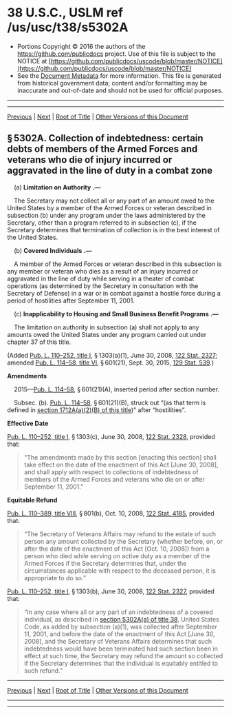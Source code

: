 ---
---

# 38 U.S.C., USLM ref /us/usc/t38/s5302A

* Portions Copyright © 2016 the authors of the https://github.com/publicdocs project.
  Use of this file is subject to the NOTICE at [https://github.com/publicdocs/uscode/blob/master/NOTICE](https://github.com/publicdocs/uscode/blob/master/NOTICE)
* See the [Document Metadata](././../../../../..//README.md) for more information.
  This file is generated from historical government data; content and/or formatting may be inaccurate and out-of-date and should not be used for official purposes.

----------
----------

[Previous](./../../../../..//us/usc/t38/ptIV/ch53/m__us_usc_t38_s5302.md) | [Next](./../../../../..//us/usc/t38/ptIV/ch53/m__us_usc_t38_s5303.md) | [Root of Title](./../../../../../) | [Other Versions of this Document](https://publicdocs.github.io/go/links?ns=uslm&ref=%2Fus%2Fusc%2Ft38%2Fs5302A)

## § 5302A. Collection of indebtedness: certain debts of members of the Armed Forces and veterans who die of injury incurred or aggravated in the line of duty in a combat zone

    (a)  __Limitation on Authority__  __.—__ 

    The Secretary may not collect all or any part of an amount owed to the United States by a member of the Armed Forces or veteran described in subsection (b) under any program under the laws administered by the Secretary, other than a program referred to in subsection (c), if the Secretary determines that termination of collection is in the best interest of the United States.

    (b)  __Covered Individuals__  __.—__ 

    A member of the Armed Forces or veteran described in this subsection is any member or veteran who dies as a result of an injury incurred or aggravated in the line of duty while serving in a theater of combat operations (as determined by the Secretary in consultation with the Secretary of Defense) in a war or in combat against a hostile force during a period of hostilities after September 11, 2001.

    (c)  __Inapplicability to Housing and Small Business Benefit Programs__  __.—__ 

    The limitation on authority in subsection (a) shall not apply to any amounts owed the United States under any program carried out under chapter 37 of this title.

(Added [Pub. L. 110–252, title I][/us/pl/110/252/tI], § 1303(a)(1), June 30, 2008, [122 Stat. 2327][/us/stat/122/2327]; amended [Pub. L. 114–58, title VI][/us/pl/114/58/tVI], § 601(21), Sept. 30, 2015, [129 Stat. 539][/us/stat/129/539].)

 __Amendments__ 

    2015—[Pub. L. 114–58][/us/pl/114/58], § 601(21)(A), inserted period after section number.

    Subsec. (b). [Pub. L. 114–58][/us/pl/114/58], § 601(21)(B), struck out “(as that term is defined in [section 1712A(a)(2)(B) of this title][/us/usc/t38/s1712A/a/2/B])” after “hostilities”.

 __Effective Date__ 

[Pub. L. 110–252, title I][/us/pl/110/252/tI], § 1303(c), June 30, 2008, [122 Stat. 2328][/us/stat/122/2328], provided that: 

> “The amendments made by this section \[enacting this section\] shall take effect on the date of the enactment of this Act \[June 30, 2008\], and shall apply with respect to collections of indebtedness of members of the Armed Forces and veterans who die on or after September 11, 2001.”

 __Equitable Refund__ 

[Pub. L. 110–389, title VIII][/us/pl/110/389/tVIII], § 801(b), Oct. 10, 2008, [122 Stat. 4185][/us/stat/122/4185], provided that: 

> “The Secretary of Veterans Affairs may refund to the estate of such person any amount collected by the Secretary (whether before, on, or after the date of the enactment of this Act \[Oct. 10, 2008\]) from a person who died while serving on active duty as a member of the Armed Forces if the Secretary determines that, under the circumstances applicable with respect to the deceased person, it is appropriate to do so.”

[Pub. L. 110–252, title I][/us/pl/110/252/tI], § 1303(b), June 30, 2008, [122 Stat. 2327][/us/stat/122/2327], provided that: 

> “In any case where all or any part of an indebtedness of a covered individual, as described in [section 5302A(a) of title 38][/us/usc/t38/s5302A/a], United States Code, as added by subsection (a)(1), was collected after September 11, 2001, and before the date of the enactment of this Act \[June 30, 2008\], and the Secretary of Veterans Affairs determines that such indebtedness would have been terminated had such section been in effect at such time, the Secretary may refund the amount so collected if the Secretary determines that the individual is equitably entitled to such refund.”

----------

[Previous](./../../../../..//us/usc/t38/ptIV/ch53/m__us_usc_t38_s5302.md) | [Next](./../../../../..//us/usc/t38/ptIV/ch53/m__us_usc_t38_s5303.md) | [Root of Title](./../../../../../) | [Other Versions of this Document](https://publicdocs.github.io/go/links?ns=uslm&ref=%2Fus%2Fusc%2Ft38%2Fs5302A)

----------
----------

[/us/pl/110/252/tI]: https://publicdocs.github.io/go/links?ns=uslm&ref=%2Fus%2Fpl%2F110%2F252%2FtI
[/us/stat/122/2327]: https://publicdocs.github.io/go/links?ns=uslm&ref=%2Fus%2Fstat%2F122%2F2327
[/us/pl/114/58/tVI]: https://publicdocs.github.io/go/links?ns=uslm&ref=%2Fus%2Fpl%2F114%2F58%2FtVI
[/us/stat/129/539]: https://publicdocs.github.io/go/links?ns=uslm&ref=%2Fus%2Fstat%2F129%2F539
[/us/pl/114/58]: https://publicdocs.github.io/go/links?ns=uslm&ref=%2Fus%2Fpl%2F114%2F58
[/us/pl/114/58]: https://publicdocs.github.io/go/links?ns=uslm&ref=%2Fus%2Fpl%2F114%2F58
[/us/usc/t38/s1712A/a/2/B]: https://publicdocs.github.io/go/links?ns=uslm&ref=%2Fus%2Fusc%2Ft38%2Fs1712A%2Fa%2F2%2FB
[/us/pl/110/252/tI]: https://publicdocs.github.io/go/links?ns=uslm&ref=%2Fus%2Fpl%2F110%2F252%2FtI
[/us/stat/122/2328]: https://publicdocs.github.io/go/links?ns=uslm&ref=%2Fus%2Fstat%2F122%2F2328
[/us/pl/110/389/tVIII]: https://publicdocs.github.io/go/links?ns=uslm&ref=%2Fus%2Fpl%2F110%2F389%2FtVIII
[/us/stat/122/4185]: https://publicdocs.github.io/go/links?ns=uslm&ref=%2Fus%2Fstat%2F122%2F4185
[/us/pl/110/252/tI]: https://publicdocs.github.io/go/links?ns=uslm&ref=%2Fus%2Fpl%2F110%2F252%2FtI
[/us/stat/122/2327]: https://publicdocs.github.io/go/links?ns=uslm&ref=%2Fus%2Fstat%2F122%2F2327
[/us/usc/t38/s5302A/a]: https://publicdocs.github.io/go/links?ns=uslm&ref=%2Fus%2Fusc%2Ft38%2Fs5302A%2Fa


